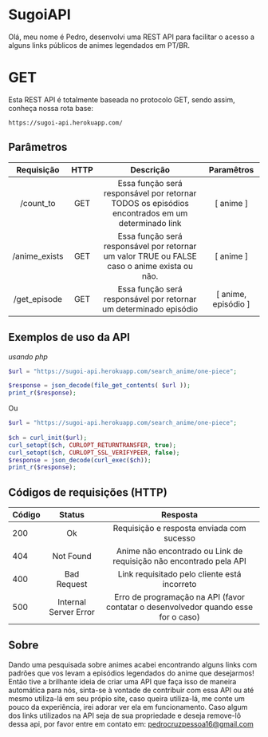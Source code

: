 ﻿# SugoiAPI

Olá, meu nome é Pedro, desenvolvi uma REST API para facilitar o acesso a alguns links públicos de animes legendados em PT/BR.

# GET

Esta REST API é totalmente baseada no protocolo GET, sendo assim, conheça nossa rota base:

    https://sugoi-api.herokuapp.com/

  

## Parâmetros

| Requisição | HTTP | Descrição | Paramêtros |
| :---: | :---: | :---: | :---: |
| /count_to | GET | Essa função será responsável por retornar TODOS os episódios encontrados em um determinado link | [ anime ] |
| /anime_exists | GET | Essa função será responsável por retornar um valor TRUE ou FALSE caso o anime exista ou não. | [ anime ] |
| /get_episode | GET | Essa função será responsável por retornar um determinado episódio | [ anime, episódio ] |

  
## Exemplos de uso da API
_usando php_
```php
$url = "https://sugoi-api.herokuapp.com/search_anime/one-piece";

$response = json_decode(file_get_contents( $url ));
print_r($response);
```

Ou

```php
$url = "https://sugoi-api.herokuapp.com/search_anime/one-piece";
 
$ch = curl_init($url);
curl_setopt($ch, CURLOPT_RETURNTRANSFER, true);
curl_setopt($ch, CURLOPT_SSL_VERIFYPEER, false);
$response = json_decode(curl_exec($ch));
print_r($response);
```

## Códigos de requisições (HTTP)

| Código | Status | Resposta |
| :--- | :---: | :--: |
| 200 | Ok | Requisição e resposta enviada com sucesso |
| 404 | Not Found | Anime não encontrado ou Link de requisição não encontrado pela API |
| 400 | Bad Request | Link requisitado pelo cliente está incorreto |
| 500 | Internal Server Error | Erro de programação na API (favor contatar o desenvolvedor quando esse for o caso) |

## Sobre
Dando uma pesquisada sobre animes acabei encontrando alguns links com padrões que vos levam a episódios legendados do anime que desejarmos!
Então tive a brilhante ideia de criar uma API que faça isso de maneira automática para nós, sinta-se à vontade de contribuir com essa API ou até mesmo utiliza-lá em seu própio site, caso queira utiliza-lá, me conte um pouco da experiência, irei adorar ver ela em funcionamento.
Caso algum dos links utilizados na API seja de sua propriedade e deseja remove-lô dessa api, por favor entre em contato em: pedrocruzpessoa16@gmail.com
